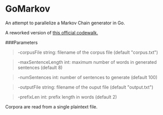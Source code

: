 # GoMarkov
An attempt to parallelize a Markov Chain generator in Go.

A reworked version of [this official codewalk.](https://golang.org/doc/codewalk/markov/)

###Parameters

>-corpusFile string:
>       filename of the corpus file (default "corpus.txt")

>  -maxSentenceLength int:
>        maximum number of words in generated sentences (default 8)

>  -numSentences int:
>        number of sentences to generate (default 100)

>  -outputFile string:
>        filename of the ouput file (default "output.txt")

>  -prefixLen int:
>        prefix length in words (default 2)


Corpora are read from a single plaintext file.

